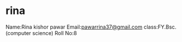 # rina
Name:Rina kishor pawar
Email:pawarrina37@gmail.com
class:FY.Bsc.(computer science)
Roll No:8
